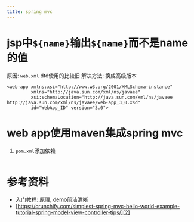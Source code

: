 ```yaml
---
title: spring mvc
---
```


# jsp中`${name}`输出`${name}`而不是name的值

原因: `web.xml` dtd使用的比较旧
解决方法: 换成高级版本

```
<web-app xmlns:xsi="http://www.w3.org/2001/XMLSchema-instance"
         xmlns="http://java.sun.com/xml/ns/javaee"
         xsi:schemaLocation="http://java.sun.com/xml/ns/javaee http://java.sun.com/xml/ns/javaee/web-app_3_0.xsd"
         id="WebApp_ID" version="3.0">
```





# web app使用maven集成spring mvc

1. `pom.xml`添加依赖

```

```

# 参考资料

- [入门教程: 原理, demo简洁清晰][1]
- [https://crunchify.com/simplest-spring-mvc-hello-world-example-tutorial-spring-model-view-controller-tips/][2]

[2]: https://crunchify.com/simplest-spring-mvc-hello-world-example-tutorial-spring-model-view-controller-tips/
[1]: http://o7planning.org/en/10129/spring-mvc-tutorial-for-beginners
